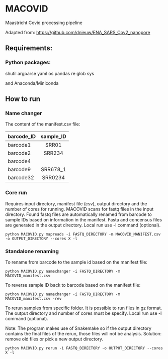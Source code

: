 # MACOVID
Maastricht Covid processing pipeline


Adapted from: https://github.com/dnieuw/ENA_SARS_Cov2_nanopore

## Requirements:

### Python packages:

shutil
argparse
yaml
os
pandas
re
glob
sys

and Anaconda/Miniconda

## How to run

### Name changer

The content of the manifest.csv file:

| barcode_ID | sample_ID |
| ---------- |:---------:|
| barcode1   | SRR01     |
| barcode2   | SRR234    |
| barcode4   |           |
| barcode9   | SRR678_1  |
| barcode32  | SRR0234   |


### Core run

Requires input directory, manifest file (csv), output directory and the number of cores for running.
MACOVID scans for fastq files in the input directory. Found fastq files are automatically renamed from barcode to sample IDs based on information in the manifest. Fasta and concensus files are generated in the output directory. Local run use -l command (optional).
```
python MACOVID.py mapreads -i FASTQ_DIRECTORY -m MACOVID_MANIFEST.csv -o OUTPUT_DIRECTORY --cores X -l
```

### Standalone renaming

To rename from barcode to the sample id based on the manifest file:

```
python MACOVID.py namechanger -i FASTQ_DIRECTORY -m MACOVID_manifest.csv 
```

To reverse sample ID back to barcode based on the manifest file:

```
python MACOVID.py namechanger -i FASTQ_DIRECTORY -m MACOVID_manifest.csv -rev
```

To rerun samples from specific folder. It is possible to run files in gz format. The output directory and number of cores must be specify. Local run use -l command (optional).

Note: The program makes use of Snakemake so if the output directory contains the final files of the rerun, those files will not be analysis. Solution: remove old files or pick a new output directory. 

```
python MACOVID.py rerun -i FASTQ_DIRECTORY -o OUTPUT_DIRECTORY --cores X -l
```

